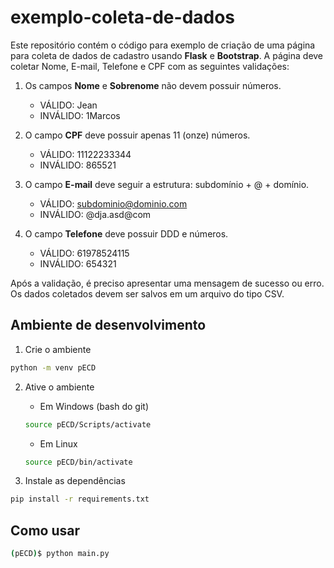 # exemplo-coleta-de-dados

Este repositório contém o código para exemplo de criação de uma página para coleta de dados de cadastro usando **Flask** e **Bootstrap**. A página deve coletar Nome, E-mail, Telefone e CPF com as seguintes validações:

1. Os campos **Nome** e **Sobrenome** não devem possuir números.
    - VÁLIDO: Jean
    - INVÁLIDO: 1Marcos
	
2. O campo **CPF** deve possuir apenas 11 (onze) números.
    - VÁLIDO: 11122233344
    - INVÁLIDO: 865521

3. O campo **E-mail** deve seguir a estrutura: subdomínio + @ + domínio.
    - VÁLIDO: subdominio@dominio.com
    - INVÁLIDO: @dja.asd@com

4. O campo **Telefone** deve possuir DDD e números.
    - VÁLIDO: 61978524115
    - INVÁLIDO: 654321

Após a validação, é preciso apresentar uma mensagem de sucesso ou erro. Os dados coletados devem ser salvos em um arquivo do tipo CSV.

## Ambiente de desenvolvimento

1. Crie o ambiente

```bash
python -m venv pECD
```

2. Ative o ambiente

    - Em Windows (bash do git)
    ```bash
    source pECD/Scripts/activate
    ```
    
    - Em Linux
    ```bash
    source pECD/bin/activate
    ```

3. Instale as dependências

```bash
pip install -r requirements.txt
```

## Como usar

```bash
(pECD)$ python main.py 
```
